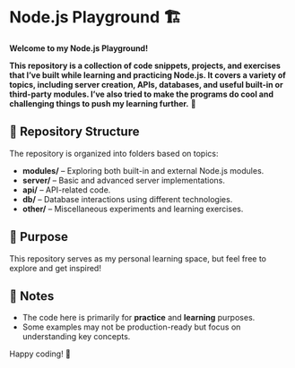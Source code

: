 # Node.js Playground 🏗️  

**Welcome to my Node.js Playground!**  

**This repository is a collection of code snippets, projects, and exercises that I’ve built while learning and practicing Node.js. It covers a variety of topics, including server creation, APIs, databases, and useful built-in or third-party modules. I’ve also tried to make the programs do cool and challenging things to push my learning further.** 🚀

## 📂 Repository Structure  
The repository is organized into folders based on topics:  

- **modules/** – Exploring both built-in and external Node.js modules.  
- **server/** – Basic and advanced server implementations.  
- **api/** – API-related code.  
- **db/** – Database interactions using different technologies.  
- **other/** – Miscellaneous experiments and learning exercises.  

## 🚀 Purpose  
This repository serves as my personal learning space, but feel free to explore and get inspired!  

## 📌 Notes  
- The code here is primarily for **practice** and **learning** purposes.  
- Some examples may not be production-ready but focus on understanding key concepts.  

Happy coding! 🚀  
